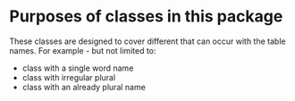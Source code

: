 # Purposes of classes in this package

These classes are designed to cover different that can occur with the table names. For example - but not limited to:

- class with a single word name
- class with irregular plural
- class with an already plural name
